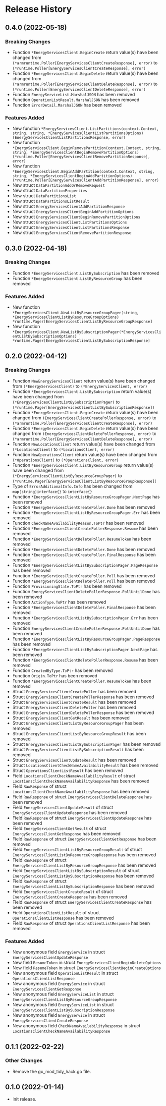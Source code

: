 # Release History

## 0.4.0 (2022-05-18)
### Breaking Changes

- Function `*EnergyServicesClient.BeginCreate` return value(s) have been changed from `(*armruntime.Poller[EnergyServicesClientCreateResponse], error)` to `(*runtime.Poller[EnergyServicesClientCreateResponse], error)`
- Function `*EnergyServicesClient.BeginDelete` return value(s) have been changed from `(*armruntime.Poller[EnergyServicesClientDeleteResponse], error)` to `(*runtime.Poller[EnergyServicesClientDeleteResponse], error)`
- Function `EnergyServiceList.MarshalJSON` has been removed
- Function `OperationListResult.MarshalJSON` has been removed
- Function `ErrorDetail.MarshalJSON` has been removed

### Features Added

- New function `*EnergyServicesClient.ListPartitions(context.Context, string, string, *EnergyServicesClientListPartitionsOptions) (EnergyServicesClientListPartitionsResponse, error)`
- New function `*EnergyServicesClient.BeginRemovePartition(context.Context, string, string, *EnergyServicesClientBeginRemovePartitionOptions) (*runtime.Poller[EnergyServicesClientRemovePartitionResponse], error)`
- New function `*EnergyServicesClient.BeginAddPartition(context.Context, string, string, *EnergyServicesClientBeginAddPartitionOptions) (*runtime.Poller[EnergyServicesClientAddPartitionResponse], error)`
- New struct `DataPartitionAddOrRemoveRequest`
- New struct `DataPartitionProperties`
- New struct `DataPartitionsList`
- New struct `DataPartitionsListResult`
- New struct `EnergyServicesClientAddPartitionResponse`
- New struct `EnergyServicesClientBeginAddPartitionOptions`
- New struct `EnergyServicesClientBeginRemovePartitionOptions`
- New struct `EnergyServicesClientListPartitionsOptions`
- New struct `EnergyServicesClientListPartitionsResponse`
- New struct `EnergyServicesClientRemovePartitionResponse`


## 0.3.0 (2022-04-18)
### Breaking Changes

- Function `*EnergyServicesClient.ListBySubscription` has been removed
- Function `*EnergyServicesClient.ListByResourceGroup` has been removed

### Features Added

- New function `*EnergyServicesClient.NewListByResourceGroupPager(string, *EnergyServicesClientListByResourceGroupOptions) *runtime.Pager[EnergyServicesClientListByResourceGroupResponse]`
- New function `*EnergyServicesClient.NewListBySubscriptionPager(*EnergyServicesClientListBySubscriptionOptions) *runtime.Pager[EnergyServicesClientListBySubscriptionResponse]`


## 0.2.0 (2022-04-12)
### Breaking Changes

- Function `NewEnergyServicesClient` return value(s) have been changed from `(*EnergyServicesClient)` to `(*EnergyServicesClient, error)`
- Function `*EnergyServicesClient.ListBySubscription` return value(s) have been changed from `(*EnergyServicesClientListBySubscriptionPager)` to `(*runtime.Pager[EnergyServicesClientListBySubscriptionResponse])`
- Function `*EnergyServicesClient.BeginCreate` return value(s) have been changed from `(EnergyServicesClientCreatePollerResponse, error)` to `(*armruntime.Poller[EnergyServicesClientCreateResponse], error)`
- Function `*EnergyServicesClient.BeginDelete` return value(s) have been changed from `(EnergyServicesClientDeletePollerResponse, error)` to `(*armruntime.Poller[EnergyServicesClientDeleteResponse], error)`
- Function `NewLocationsClient` return value(s) have been changed from `(*LocationsClient)` to `(*LocationsClient, error)`
- Function `NewOperationsClient` return value(s) have been changed from `(*OperationsClient)` to `(*OperationsClient, error)`
- Function `*EnergyServicesClient.ListByResourceGroup` return value(s) have been changed from `(*EnergyServicesClientListByResourceGroupPager)` to `(*runtime.Pager[EnergyServicesClientListByResourceGroupResponse])`
- Type of `ErrorAdditionalInfo.Info` has been changed from `map[string]interface{}` to `interface{}`
- Function `*EnergyServicesClientListByResourceGroupPager.NextPage` has been removed
- Function `*EnergyServicesClientCreatePoller.Done` has been removed
- Function `*EnergyServicesClientListByResourceGroupPager.Err` has been removed
- Function `CheckNameAvailabilityReason.ToPtr` has been removed
- Function `*EnergyServicesClientCreatePollerResponse.Resume` has been removed
- Function `*EnergyServicesClientDeletePoller.ResumeToken` has been removed
- Function `*EnergyServicesClientDeletePoller.Done` has been removed
- Function `*EnergyServicesClientCreatePoller.FinalResponse` has been removed
- Function `*EnergyServicesClientListBySubscriptionPager.PageResponse` has been removed
- Function `*EnergyServicesClientCreatePoller.Poll` has been removed
- Function `*EnergyServicesClientDeletePoller.Poll` has been removed
- Function `ProvisioningState.ToPtr` has been removed
- Function `EnergyServicesClientDeletePollerResponse.PollUntilDone` has been removed
- Function `ActionType.ToPtr` has been removed
- Function `*EnergyServicesClientDeletePoller.FinalResponse` has been removed
- Function `*EnergyServicesClientListBySubscriptionPager.Err` has been removed
- Function `EnergyServicesClientCreatePollerResponse.PollUntilDone` has been removed
- Function `*EnergyServicesClientListByResourceGroupPager.PageResponse` has been removed
- Function `*EnergyServicesClientListBySubscriptionPager.NextPage` has been removed
- Function `*EnergyServicesClientDeletePollerResponse.Resume` has been removed
- Function `CreatedByType.ToPtr` has been removed
- Function `Origin.ToPtr` has been removed
- Function `*EnergyServicesClientCreatePoller.ResumeToken` has been removed
- Struct `EnergyServicesClientCreatePoller` has been removed
- Struct `EnergyServicesClientCreatePollerResponse` has been removed
- Struct `EnergyServicesClientCreateResult` has been removed
- Struct `EnergyServicesClientDeletePoller` has been removed
- Struct `EnergyServicesClientDeletePollerResponse` has been removed
- Struct `EnergyServicesClientGetResult` has been removed
- Struct `EnergyServicesClientListByResourceGroupPager` has been removed
- Struct `EnergyServicesClientListByResourceGroupResult` has been removed
- Struct `EnergyServicesClientListBySubscriptionPager` has been removed
- Struct `EnergyServicesClientListBySubscriptionResult` has been removed
- Struct `EnergyServicesClientUpdateResult` has been removed
- Struct `LocationsClientCheckNameAvailabilityResult` has been removed
- Struct `OperationsClientListResult` has been removed
- Field `LocationsClientCheckNameAvailabilityResult` of struct `LocationsClientCheckNameAvailabilityResponse` has been removed
- Field `RawResponse` of struct `LocationsClientCheckNameAvailabilityResponse` has been removed
- Field `RawResponse` of struct `EnergyServicesClientDeleteResponse` has been removed
- Field `EnergyServicesClientUpdateResult` of struct `EnergyServicesClientUpdateResponse` has been removed
- Field `RawResponse` of struct `EnergyServicesClientUpdateResponse` has been removed
- Field `EnergyServicesClientGetResult` of struct `EnergyServicesClientGetResponse` has been removed
- Field `RawResponse` of struct `EnergyServicesClientGetResponse` has been removed
- Field `EnergyServicesClientListByResourceGroupResult` of struct `EnergyServicesClientListByResourceGroupResponse` has been removed
- Field `RawResponse` of struct `EnergyServicesClientListByResourceGroupResponse` has been removed
- Field `EnergyServicesClientListBySubscriptionResult` of struct `EnergyServicesClientListBySubscriptionResponse` has been removed
- Field `RawResponse` of struct `EnergyServicesClientListBySubscriptionResponse` has been removed
- Field `EnergyServicesClientCreateResult` of struct `EnergyServicesClientCreateResponse` has been removed
- Field `RawResponse` of struct `EnergyServicesClientCreateResponse` has been removed
- Field `OperationsClientListResult` of struct `OperationsClientListResponse` has been removed
- Field `RawResponse` of struct `OperationsClientListResponse` has been removed

### Features Added

- New anonymous field `EnergyService` in struct `EnergyServicesClientUpdateResponse`
- New field `ResumeToken` in struct `EnergyServicesClientBeginDeleteOptions`
- New field `ResumeToken` in struct `EnergyServicesClientBeginCreateOptions`
- New anonymous field `OperationListResult` in struct `OperationsClientListResponse`
- New anonymous field `EnergyService` in struct `EnergyServicesClientGetResponse`
- New anonymous field `EnergyServiceList` in struct `EnergyServicesClientListByResourceGroupResponse`
- New anonymous field `EnergyServiceList` in struct `EnergyServicesClientListBySubscriptionResponse`
- New anonymous field `EnergyService` in struct `EnergyServicesClientCreateResponse`
- New anonymous field `CheckNameAvailabilityResponse` in struct `LocationsClientCheckNameAvailabilityResponse`


## 0.1.1 (2022-02-22)

### Other Changes

- Remove the go_mod_tidy_hack.go file.

## 0.1.0 (2022-01-14)

- Init release.